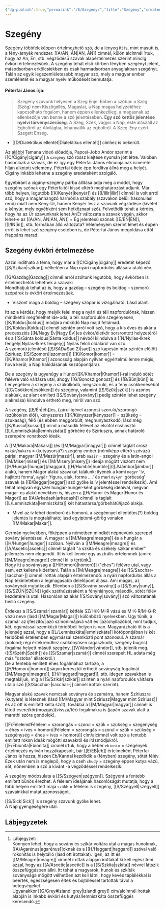 ```yaml
---
{"dg-publish":true,"permalink":"/S/Szegény/","title":"Szegény","created":"2024-04-25T13:43","updated":"2024-10-26T00:27"}
---
```



# Szegény

Szegény többféleképpen értelmezhető szó, de a lényeg itt is, mint másutt is, a fény-árnyék rendszer. [[A/AN, ÁN\|AN, ÁN]] címnél, külön alcímnél írtuk, hogy az An, En, stb. végződésű szavak alapértelmezés szerint mindig évköri értelmezésűek. A szegény tehát első körben fényben szegényt jelent, másodsorban erkölcsiekben és csak harmadsorban anyagiakban szegényt. Talán az egyik legszemléletesebb magyar szó, mely a magyar ember szemléletét és a magyar nyelv működését bemutatja.  

#### Péterfai János írja:

> Szegény szavunk helyesen a Szeg Enje. Ebben a szóban a Szeg (Szög) nem Kiszögellés, Magaslat, a Nap magas helyzetéhez kapcsolható fogalom, hanem éppen ellenkezőleg, a magasnak az ellenkezője van benne a szó jelentésében. **Egy szó kettős jelentése nyelvi törvényszerűség**. A Szeg, Szék, vagyis a Nap, este alászáll az Égboltról az Alvilágba, lehanyatlik az égboltról. A Szeg-Ény ezért Szegett Enség.  
- [[D/Dialektikus ellentét\|Dialektikus ellentét]] címhez is bekerült.

Az [alábbi](https://youtu.be/zWDcsCmCJ6k) Tamana videó előadója, Paposi-Jobb Andor szerint a [[C/Cigány\|cigány]] a `szegény` szó rossz kiejtése nyomán jött létre. Valóban hasonlóak a szavak, de ez így egy Péterfai János etimonjainak ismerete híján alkotott vélemény. Péterfai ötlete épp fordítva állná meg a helyét. Cigány inkább lehetne a szegény eredeteként szolgáló.  

Egyébiránt a cigány-szegény párba állítása adja meg a módot, hogy szegény szónak egy Péterfaitól kissé eltérő meghatározást adjunk. Már több helyen, legutóbb [[K/Kenyér\|kenyér]] és [[I/Illír\|illír]] címnél is volt arról szó, hogy a magánhangzó harmónia szabály (szavakon belüli hasonulási rend) miatt nem Keny-Úr, hanem Kenyér lesz a szavunk végződése (kivétel a kényúr, mely egyébként sem hétköznapi szó). Felvetődik tehát a kérdés, hogy ha az Úr szavunknak lehet Ár/Ér változata a szavak végén, akkor lehet-e az [[A/AN, ÁN\|AN, ÁN]] = Ég jelentésű szónak [[E/ÉN\|ÉN]], [[I/IN\|in]], stb. formában álló változata? Véleményem szerint lehet és éppen erről is lehet szó szegény esetében is, de Péterfai János megoldása ettől frappáns marad.  

## Szegény évköri értelmezése

Azzal indítható a téma, hogy már a [[C/Cigány\|cigány]] eredetét képező [[S/Szikan\|szikan]] vélhetően a Nap nyári napfordulós állására utaló név.  

[[G/Gazdag\|Gazdag]] címnél arról szóltunk legutóbb, hogy évkörben is értelmezhetők lehetnek a szavak:  
Mondhatjuk tehát az is, hogy a gazdag – szegény és boldog – szomorú szópárok is évköri értelmezésűek.  
- Viszont maga a boldog – szegény szópár is vizsgálható. Lásd alant.

Itt az a kérdés, hogy melyik felel meg a nyári és téli napfordulónak, hiszen mindkettő megfelelhet ide-oda; a téli napfordulón szegényesen, [[K/Koldus\|koldus]] módjára működő Nap majd feltámad.  
[[K/Koldus\|Koldus]] címnél szintén arról volt szó, hogy a kis éves és akár a precessziós [[N/Nagy Év\|Nagy Év]]es évkör/életkör sorsrontott helyzetéről és a [[S/Sánta koldus\|Sánta koldus]] névből kiindulva a [[N/Nyilas-Ikrek tengely\|Nyilas-Ikrek tengely]] Nyilas felőli oldaláról van szó.  
A szomorú jelentésű [[S/SAD#Sad 2)\|sad]] szó kapcsán már szintén előjött Szíriusz; [[S/Szomorú\|szomorú]] [[K/Komor\|komor]] = [[K/Khamor\|Khamor]] azonosság alapján nyilván egyértelmű lenne mégis, hová kerül; a Nap halódásának kezdőpontjára).  

De a szegény is ugyanúgy a Hunor/[[K/Khamor\|Khamor]]-ral induló sötét félévre való váltásra utal, ahogy [[G/Gonosz\|gonosz]] és [[B/Bűn\|bűn]] is. Lényegében a szegény a szűkölködő, megszoruló, és a fény csökkenéséből ([[C/Csökken\|csökken]] és szegény, valamint [[S/Szűk\|szűk]] is azonos alakúak, az alant említett [[S/Sovány\|sovány]] pedig szintén lehet szegény alakmása) kiindulva érthető meg, miről van szó.  

A szegény, [[E/Éh\|éh]]es, (zárul igével azonos) szoruló/szorongó (szűkös(en élő)), kényszeres ([[K/Kényszer\|kényszer]] = szükség = szukaság), félő (és ebben meggörbült, meghunyászkodó; lásd még [[K/Kussol\|kussol]]) mind a második félévet az elsőtől elválasztó [[L/Lemniszkáta\|lemniszkáta]] görbéire és Szíriuszra, annak határoló szerepére vonatkozó ideák.  

A [[M/Makara\|Makara]] (és [[M/Magyar\|magyar]]) címnél taglalt orosz `makár`/`makara` = (kutyasorsú?) szegény ember (némiképp eltérő szóvázú párjai: magyar [[M/Mazúr\|mazúr]], arab `masir` = szegény és a latin-angol [[M/Miser\|miser]] és [[M/Misery\|misery]]) ideája mögött viszont nem [[H/Hungár\|hungár]]/haggard, [[H/Humble\|humble]]/[[J/Jámbor\|jámbor]] alakú, hanem Magor alakú szavakat találunk: ilyenek a komi `megyr` 'ív, hajlított forma', `mygör` 'figura, alak, forma ....' és mari `mykyr` 'görbeség' szavak (a [[B/Beggar\|beggar]] szó gyöke is ív jelentéssel rendelkezik). Ami tehát megvan egyszer hungár-hunger-ként görbeség ideáival, megvan magar-os alakú nevekben is, hiszen a [[H/Hunor és Magor\|Hunor és Magor]] az [[A/Arkadash\|arkadash]] címnél is taglalt [[L/Lemniszkáta\|lemniszkáta]] két hátastársa/görbehátú/íjazó alakja.  
- Mivel az ív lehet domború és homorú, a szegénnyel ellentétes(?) boldog jelentés is megtalálható; lásd egyiptomi-görög vonalon [[M/Makar\|Makar]].

Germán nyelvekben, főképpen a németben mindkét népnevünk szerepel sovány jelentéssel. A magyar a [[M/Meagre\|meagre]] és a hungár a [[H/Hunger\|hunger]] szóban. Nyilván a [[M/Meagre\|meagre]] és [[A/Ascetic\|ascetic]] címnél taglalt "a szkíta és székely szikár ember" jellemzés nem elegendő. Itt is kell lennie egy asztrális értelemnek (amire [[M/Meagre\|meagre]] címnél ki is tértünk[^1]).  
Hogy itt a soványság a [[H/Homorú\|homorú]] ("éhes") félévre utal, vagy sem, ezt kellene kideríteni. Talán a [[M/Meagre\|meagre]] és [[S/Sacchar-\|sacchar-]] címnél írottak alapján értelmezendő: a nyári napfordulós állás a Nap tekintetében a legmagasabb delelőpont állása. Ami magas, az soványnak mutatkozik. Ellenben a [[S/Sovány\|sovány]] a [[S/Suny\|suny]], [[S/SZÜN\|SZÜN]] igék széthúzásaként a fényhiányos, második, sötét félév kezdetére is utal. Hasonlóan az akár [[S/Sovány\|sovány]] szó változatának beillő szegény.  

Érdekes a [[S/Szamár\|szamár]] kétféle SZ/H/K-M-R vázú és M-K-R/M-G-R vázú neve (lásd [[M/Magar\|Magar]]) különböző nyelvekben. Úgy tűnik, a szamár az íjfeszítő/íjazó szinonimájává vált és íjazó/nyilazóból, mint tudjuk, két, egymással szemközti téridőbeli helyen is van. Magyarázható itt is a jelenség azzal, hogy a [[L/Lemniszkáta\|lemniszkáta]] kötőpontjában is két téridőbeli értelemben egymással szemközti pont azonosul. A szamár (bolond; régi értékrendhez csökönyösen ragaszkodó, szegény bugris) fogalma helyett másutt szegény, [[V/Vándor\|vándor]], stb. jelenik meg. ([[S/Széth\|Széth]] és [[S/Szamár\|szamár]] címnél szerepelt HL adata még más "ostoba" állatokról.)  
De a fentebb említett éhes fogalmához tartozó, a [[H/Homorú\|homorú]]ságon keresztül érthető soványság fogalmát [[M/Meagre\|meagre]], [[H/Haggard\|haggard]], stb. idegen szavakban is megtaláljuk, míg a [[S/Szikár\|szikár]] szintén a nyári napfordulós váltásra utaló szó [[S/Sacchar-\|sacchar-]] címnél írottak szerint).   

Magyar alakú szavak nemcsak soványra és szamárra, hanem Szíriuszra (kutyára) is léteznek (lásd [[M/Magyar mint Szíriusz\|Magyar mint Szíriusz]] és az ott is említett kelta szót), továbbá a [[M/Magyar\|magyar]] címnél is látott csere/kör(mozgás)(vissza/tér) fogalmakra is (japán szavak alatt a marathi szóra gondolok).  

[[F/Félelem#Félelem = szorongás = szorul = szűk = szükség = szegénység = éhes = íves = homorú\|Félelem = szorongás = szorul = szűk = szükség = szegénység = éhes = íves = homorú]] cím/alcímnél volt szó a fentebb említett rokon ideák mögötti szavakról és írásmódjukról.  
[[E/Ebionita\|Ebionita]] címnél írtuk, hogy a héber `ebionim` = szegények értelmezés nyilván hozzákapcsolt, bár [[E/EB\|eb]] értelmeként Péterfai János is hozza, hiszen Eb/Kannal kezdődik a (fényben) szegény, sötét félév.  
Ezek után nem is meglepő, hogy a cseh `chudý` = szegény éppen kutya vázú, sőt, nőnemben a szó a kívánt -a végződéssel rendelkezik.  

A szegény módosulata a [[S/Szégyen\|szégyen]]. Szégyent a fentebb említett bűnös érezhet. A félelem ideájának hasonlóságát mutatja, hogy a több helyen említett maja `szákh` = félelem is szegény, [[S/Szégyell\|szégyell]] szavainkkal mutat azonosságot.  

[[S/Sick\|Sick]] is szegény szavunk gyöke lehet.  
A Nap gyengeségére utal.  

## Lábjegyzetek

[^1]: Lábjegyzet:  
Könnyen lehet, hogy a sovány és szikár voltára utal a magas hunoknak, [[A/Agarénus\|agarénus]]oknak és a [[H/Haggard\|haggard]] szóval való rokonítás is helytálló (lásd ott írottakat). Igen, az itt és [[M/Meagre\|meagre]] címnél írottak alapján írottakat ki kell egészíteni azzal, hogy az [[A/Ascetic\|ascetic]] is a [[S/Szkíta\|szkíta]] névvel látszik összefüggésben állni. Itt tehát a magyarok, hunok és szkíták soványsága mögött vélhetően azt kell látni, hogy kevés táplálékkal is beérték, egészségesen éltek és böjtöléssel tartották távol a betegségeket.  
Ugyanakkor [[G/Grey#Izlandi grey\|izlandi grey]] cím/alcímnél írottak alapján is inkább évköri és kutyás/lemniszkáta összefüggés keresendő.  